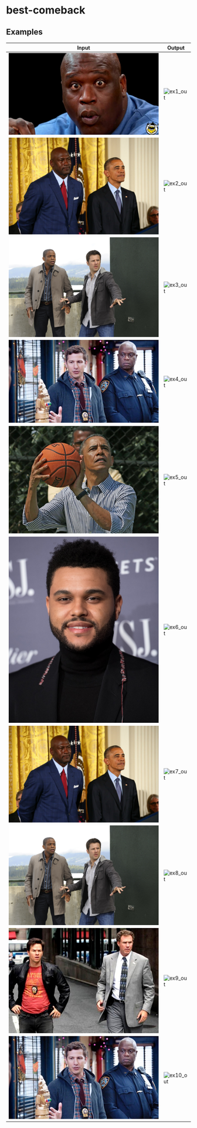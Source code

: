 # best-comeback

## Examples

| Input                 | Output                |
| --------------------- | --------------------- |
| ![ex1_in](./1.jpeg)   | ![ex1_out](./1.gif)   |
| ![ex2_in](./2.jpeg)   | ![ex2_out](./2.gif)   |
| ![ex3_in](./3.jpeg)   | ![ex3_out](./3.gif)   |
| ![ex4_in](./4.jpeg)   | ![ex4_out](./4.gif)   |
| ![ex5_in](./5.jpeg)   | ![ex5_out](./5.gif)   |
| ![ex6_in](./6.jpeg)   | ![ex6_out](./6.gif)   |
| ![ex7_in](./7.jpeg)   | ![ex7_out](./7.gif)   |
| ![ex8_in](./8.jpeg)   | ![ex8_out](./8.gif)   |
| ![ex9_in](./9.jpeg)   | ![ex9_out](./9.gif)   |
| ![ex10_in](./10.jpeg) | ![ex10_out](./10.gif) |
